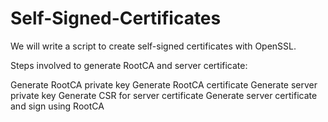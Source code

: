 # Self-Signed-Certificates
We will write a script to create self-signed certificates with OpenSSL.

Steps involved to generate RootCA and server certificate:

Generate RootCA private key
Generate RootCA certificate
Generate server private key
Generate CSR for server certificate
Generate server certificate and sign using RootCA
